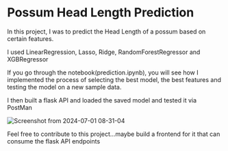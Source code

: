 # Possum Head Length Prediction

In this project, I was to predict the Head Length of a possum based on certain features.

I used LinearRegression, Lasso, Ridge, RandomForestRegressor and XGBRegressor

If you go through the notebook(prediction.ipynb), you will see how I implemented the process of selecting the best model, the best features and testing the model on a new sample data.

I then built a flask API and loaded the saved model and tested it via PostMan

![Screenshot from 2024-07-01 08-31-04](https://github.com/Chukwuebuka-2003/possum_prediction/assets/56232734/ab3b0d91-399f-4b2c-acfb-4d6ae1f1f787)

Feel free to contribute to this project...maybe build a frontend for it that can consume the flask API endpoints
